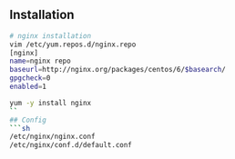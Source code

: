 ## Installation
```sh
# nginx installation
vim /etc/yum.repos.d/nginx.repo
[nginx]
name=nginx repo
baseurl=http://nginx.org/packages/centos/6/$basearch/
gpgcheck=0
enabled=1

yum -y install nginx
``
## Config
```sh
/etc/nginx/nginx.conf
/etc/nginx/conf.d/default.conf
```
